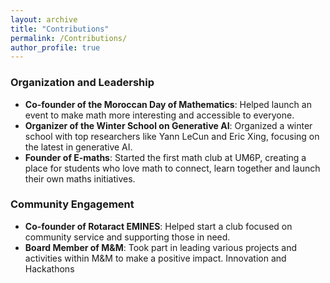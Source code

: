 ```yaml
---
layout: archive
title: "Contributions"
permalink: /Contributions/
author_profile: true
---
```


### Organization and Leadership
- **Co-founder of the Moroccan Day of Mathematics**: Helped launch an event to make math more interesting and accessible to everyone.
- **Organizer of the Winter School on Generative AI**: Organized a winter school with top researchers like Yann LeCun and Eric Xing, focusing on the latest in generative AI.
- **Founder of E-maths**: Started the first math club at UM6P, creating a place for students who love math to connect, learn together and launch their own maths initiatives.
### Community Engagement
- **Co-founder of Rotaract EMINES**: Helped start a club focused on community service and supporting those in need.
- **Board Member of M&M**: Took part in leading various projects and activities within M&M to make a positive impact.
Innovation and Hackathons
